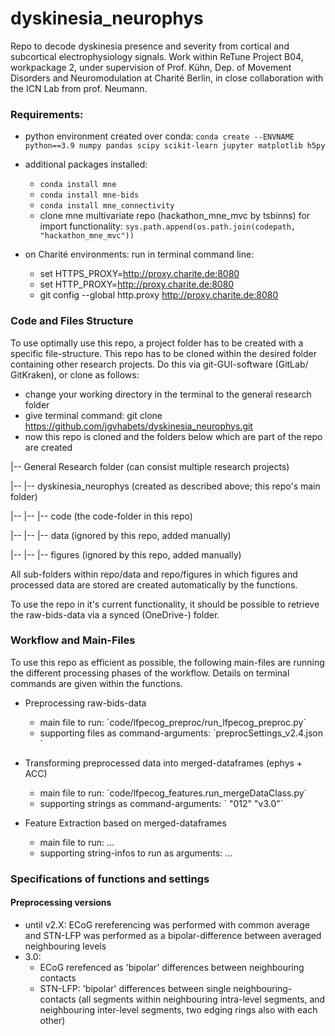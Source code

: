 # dyskinesia_neurophys

Repo to decode dyskinesia presence and severity from cortical and subcortical electrophysiology signals.
Work within ReTune Project B04, workpackage 2, under supervision of Prof. Kühn, Dep. of Movement
Disorders and Neuromodulation at Charité Berlin, in close collaboration with the ICN Lab
from prof. Neumann.

### Requirements:
- python environment created over conda:
 `conda create --ENVNAME python==3.9 numpy pandas scipy scikit-learn jupyter matplotlib h5py`
- additional packages installed:
  - `conda install mne`
  - `conda install mne-bids`
  - `conda install mne_connectivity`
  - clone mne multivariate repo (hackathon_mne_mvc by tsbinns)
    for import functionality: `sys.path.append(os.path.join(codepath, "hackathon_mne_mvc"))`


- on Charité environments:
    run in terminal command line:
    - set HTTPS_PROXY=http://proxy.charite.de:8080
    - set HTTP_PROXY=http://proxy.charite.de:8080
    - git config --global http.proxy http://proxy.charite.de:8080


### Code and Files Structure
To use optimally use this repo, a project folder has to be created with
a specific file-structure.
This repo has to be cloned within the desired folder containing other research projects.
Do this via git-GUI-software (GitLab/ GitKraken), or clone as follows:
- change your working directory in the terminal to the general research folder
- give terminal command: git clone https://github.com/jgvhabets/dyskinesia_neurophys.git
- now this repo is cloned and the folders below which are part of the repo are created

|-- General Research folder (can consist multiple research projects)

|-- |-- dyskinesia_neurophys (created as described above; this repo's main folder)

|-- |-- |-- code (the code-folder in this repo)

|-- |-- |-- data (ignored by this repo, added manually)

|-- |-- |-- figures (ignored by this repo, added manually)

All sub-folders within repo/data and repo/figures in which figures and processed data
are stored are created automatically by the functions.

To use the repo in it's current functionality, it should be possible to retrieve the
raw-bids-data via a synced (OneDrive-) folder.


### Workflow and Main-Files
To use this repo as efficient as possible, the following main-files are
running the different processing phases of the workflow. Details on
terminal commands are given within the functions. 

- Preprocessing raw-bids-data
    - main file to run: ´code/lfpecog_preproc/run_lfpecog_preproc.py´
    - supporting files as command-arguments: ´preprocSettings_v2.4.json´

- Transforming preprocessed data into merged-dataframes (ephys + ACC)
    - main file to run: ´code/lfpecog_features.run_mergeDataClass.py´
    - supporting strings as command-arguments: ´ "012" "v3.0"´

- Feature Extraction based on merged-dataframes
    - main file to run: ...
    - supporting string-infos to run as arguments: ...


### Specifications of functions and settings

#### Preprocessing versions

- until v2.X: ECoG rereferencing was performed with common average and STN-LFP
was performed as a bipolar-difference between averaged neighbouring levels
- 3.0:
  - ECoG rerefenced as 'bipolar' differences between neighbouring contacts
  - STN-LFP: 'bipolar' differences between single neighbouring-contacts
      (all segments within neighbouring intra-level segments, and neighbouring
      inter-level segments, two edging rings also with each other)

